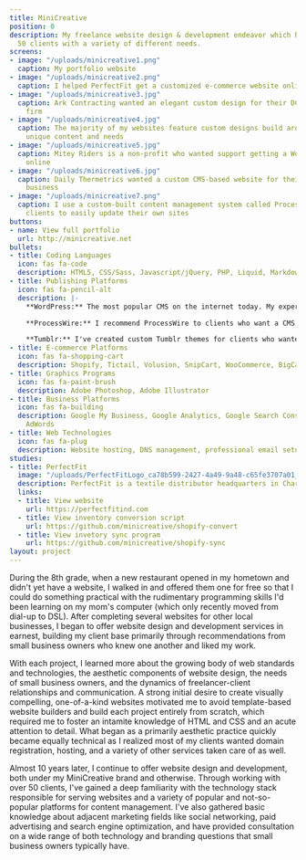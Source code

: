 ```yaml
---
title: MiniCreative
position: 0
description: My freelance website design & development endeavor which has served over
  50 clients with a variety of different needs.
screens:
- image: "/uploads/minicreative1.png"
  caption: My portfolio website
- image: "/uploads/minicreative2.png"
  caption: I helped PerfectFit get a customized e-commerce website online with Shopify
- image: "/uploads/minicreative3.jpg"
  caption: Ark Contracting wanted an elegant custom design for their DC-area remodeling
    firm
- image: "/uploads/minicreative4.jpg"
  caption: The majority of my websites feature custom designs build around a project's
    unique content and needs
- image: "/uploads/minicreative5.jpg"
  caption: Mitey Riders is a non-profit who wanted support getting a WordPress website
    online
- image: "/uploads/minicreative6.jpg"
  caption: Daily Thermetrics wanted a custom CMS-based website for their international
    business
- image: "/uploads/minicreative7.png"
  caption: I use a custom-built content management system called ProcessWire to allow
    clients to easily update their own sites
buttons:
- name: View full portfolio
  url: http://minicreative.net
bullets:
- title: Coding Languages
  icon: fas fa-code
  description: HTML5, CSS/Sass, Javascript/jQuery, PHP, Liquid, Markdown
- title: Publishing Platforms
  icon: fas fa-pencil-alt
  description: |-
    **WordPress:** The most popular CMS on the internet today. My experience includes installation, pre-existing theme customization, and the creation of custom themes.

    **ProcessWire:** I recommend ProcessWire to clients who want a CMS that's simple in that it shows them exactly what they want to see and nothing more, and also to clients with repeatable content they want to update easily. ProcessWire is a brilliant open-source CMS which comes out of the box completely blank, making unique designs both easy and necessary.

    **Tumblr:** I've created custom Tumblr themes for clients who wanted a simple blogging platform that matched their website.
- title: E-commerce Platforms
  icon: fas fa-shopping-cart
  description: Shopify, Tictail, Volusion, SnipCart, WooCommerce, BigCartel
- title: Graphics Programs
  icon: fas fa-paint-brush
  description: Adobe Photoshop, Adobe Illustrator
- title: Business Platforms
  icon: fas fa-building
  description: Google My Business, Google Analytics, Google Search Console, Google
    AdWords
- title: Web Technologies
  icon: fas fa-plug
  description: Website hosting, DNS management, professional email setup
studies:
- title: PerfectFit
  image: "/uploads/PerfectFitLogo_ca78b599-2427-4a49-9a48-c65fe3707a01_600x92@2x.png"
  description: PerfectFit is a textile distributor headquarters in Charlotte, NC. They approached me to develop an e-commerce website which they needed in order to begin a factory-direct sales front. I suggested we work with Shopify and helped them customize a theme for their needs. With over 800 SKUs maintained in an Excel spreadsheet, such an endeavor presented several additional challenges. I helped PerfectFit organize their data in a consistent manner, and developed a tool using Node.js to parse and convert their current inventory spreadsheet to the CSV format required by Shopify for batch imports. I also created a hosted Node.js script which queries the Shopify API for new orders on an hourly interval, uploads a formatted CSV of these orders to PerfectFit's server, and marks these orders as shipped based on CSVs generated by their current inventory management system. I assisted PerfectFit in deploying this script on a private Linux machine.
  links:
  - title: View website
    url: https://perfectfitind.com
  - title: View inventory conversion script
    url: https://github.com/minicreative/shopify-convert
  - title: View invetory sync program
    url: https://github.com/minicreative/shopify-sync
layout: project
---
```


During the 8th grade, when a new restaurant opened in my hometown and didn't yet have a website, I walked in and offered them one for free so that I could do something practical with the rudimentary programming skills I'd been learning on my mom's computer (which only recently moved from dial-up to DSL). After completing several websites for other local businesses, I began to offer website design and development services in earnest, building my client base primarily through recommendations from small business owners who knew one another and liked my work. 

With each project, I learned more about the growing body of web standards and technologies, the aesthetic components of website design, the needs of small business owners, and the dynamics of freelancer-client relationships and communication. A strong initial desire to create visually compelling, one-of-a-kind websites motivated me to avoid template-based website builders and build each project entirely from scratch, which required me to foster an intamite knowledge of HTML and CSS and an acute attention to detail. What began as a primarily aesthetic practice quickly became equally technical as I realized most of my clients wanted domain registration, hosting, and a variety of other services taken care of as well.

Almost 10 years later, I continue to offer website design and development, both under my MiniCreative brand and otherwise. Through working with over 50 clients, I've gained a deep familiarity with the technology stack responsible for serving websites and a variety of popular and not-so-popular platforms for content management. I've also gathered basic knowledge about adjacent marketing fields like social networking, paid advertising and search engine optimization, and have provided consultation on a wide range of both technology and branding questions that small business owners typically have.